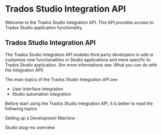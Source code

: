 Trados Studio Integration API
====

Welcome to the Trados Studio Integration API. This API provides access to Trados Studio application functionality.

 Trados Studio Integration API
 -----
The Trados Studio Integration API enables third party developers to add or customize new functionalities in Studio applications and more specific to Trados Studio application. (for more informations see: What you can do with the Integration API)

The main topics of the Trados Studio Integration API are:

* User interface integration
* Studio automation integration

Before start using the Trados Studio Integration API, it is better to read the following topics:

Setting up a Development Machine

Studio plug-ins overview